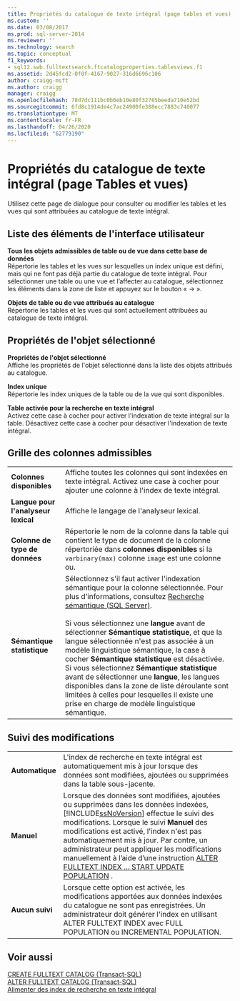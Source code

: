 ```yaml
---
title: Propriétés du catalogue de texte intégral (page tables et vues) | Microsoft Docs
ms.custom: ''
ms.date: 03/08/2017
ms.prod: sql-server-2014
ms.reviewer: ''
ms.technology: search
ms.topic: conceptual
f1_keywords:
- sql12.swb.fulltextsearch.ftcatalogproperties.tablesviews.f1
ms.assetid: 2d45fcd2-0f0f-4167-9027-316d6696c106
author: craigg-msft
ms.author: craigg
manager: craigg
ms.openlocfilehash: 78d7dc111bc0b6eb10e80f32785beeda710e52bd
ms.sourcegitcommit: 6fd8c1914de4c7ac24900fe388ecc7883c740077
ms.translationtype: MT
ms.contentlocale: fr-FR
ms.lasthandoff: 04/26/2020
ms.locfileid: "62779190"
---
```

# <a name="full-text-catalog-properties-tables-and-views-page"></a>Propriétés du catalogue de texte intégral (page Tables et vues)
  Utilisez cette page de dialogue pour consulter ou modifier les tables et les vues qui sont attribuées au catalogue de texte intégral.  
  
## <a name="uielement-list"></a>Liste des éléments de l'interface utilisateur  
 **Tous les objets admissibles de table ou de vue dans cette base de données**  
 Répertorie les tables et les vues sur lesquelles un index unique est défini, mais qui ne font pas déjà partie du catalogue de texte intégral. Pour sélectionner une table ou une vue et l’affecter au catalogue, sélectionnez les éléments dans la zone de liste et appuyez sur le bouton « -> ».  
  
 **Objets de table ou de vue attribués au catalogue**  
 Répertorie les tables et les vues qui sont actuellement attribuées au catalogue de texte intégral.  
  
## <a name="selected-object-properties"></a>Propriétés de l'objet sélectionné  
 **Propriétés de l'objet sélectionné**  
 Affiche les propriétés de l'objet sélectionné dans la liste des objets attribués au catalogue.  
  
 **Index unique**  
 Répertorie les index uniques de la table ou de la vue qui sont disponibles.  
  
 **Table activée pour la recherche en texte intégral**  
 Activez cette case à cocher pour activer l'indexation de texte intégral sur la table. Désactivez cette case à cocher pour désactiver l'indexation de texte intégral.  
  
## <a name="eligible-columns-grid"></a>Grille des colonnes admissibles  
  
|||  
|-|-|  
|**Colonnes disponibles**|Affiche toutes les colonnes qui sont indexées en texte intégral. Activez une case à cocher pour ajouter une colonne à l'index de texte intégral.|  
|**Langue pour l'analyseur lexical**|Affiche le langage de l'analyseur lexical.|  
|**Colonne de type de données**|Répertorie le nom de la colonne dans la table qui contient le type de document de la colonne répertoriée dans **colonnes disponibles** si la `varbinary(max)` colonne `image` est une colonne ou.|  
|**Sémantique statistique**|Sélectionnez s'il faut activer l'indexation sémantique pour la colonne sélectionnée. Pour plus d’informations, consultez [Recherche sémantique &#40;SQL Server&#41;](../relational-databases/search/semantic-search-sql-server.md).<br /><br /> Si vous sélectionnez une **langue** avant de sélectionner **Sémantique statistique**, et que la langue sélectionnée n'est pas associée à un modèle linguistique sémantique, la case à cocher **Sémantique statistique** est désactivée. Si vous sélectionnez **Sémantique statistique** avant de sélectionner une **langue**, les langues disponibles dans la zone de liste déroulante sont limitées à celles pour lesquelles il existe une prise en charge de modèle linguistique sémantique.|  
  
## <a name="track-changes"></a>Suivi des modifications  
  
|||  
|-|-|  
|**Automatique**|L'index de recherche en texte intégral est automatiquement mis à jour lorsque des données sont modifiées, ajoutées ou supprimées dans la table sous-jacente.|  
|**Manuel**|Lorsque des données sont modifiées, ajoutées ou supprimées dans les données indexées, [!INCLUDE[ssNoVersion](../includes/ssnoversion-md.md)] effectue le suivi des modifications. Lorsque le suivi **Manuel** des modifications est activé, l'index n'est pas automatiquement mis à jour. Par contre, un administrateur peut appliquer les modifications manuellement à l’aide d’une instruction [ALTER FULLTEXT INDEX ... START UPDATE POPULATION](/sql/t-sql/statements/alter-fulltext-index-transact-sql) .|  
|**Aucun suivi**|Lorsque cette option est activée, les modifications apportées aux données indexées du catalogue ne sont pas enregistrées. Un administrateur doit générer l'index en utilisant ALTER FULLTEXT INDEX avec FULL POPULATION ou INCREMENTAL POPULATION.|  
  
## <a name="see-also"></a>Voir aussi  
 [CREATE FULLTEXT CATALOG &#40;Transact-SQL&#41;](/sql/t-sql/statements/create-fulltext-catalog-transact-sql)   
 [ALTER FULLTEXT CATALOG &#40;Transact-SQL&#41;](/sql/t-sql/statements/alter-fulltext-catalog-transact-sql)   
 [Alimenter des index de recherche en texte intégral](../relational-databases/indexes/indexes.md)  
  
  
